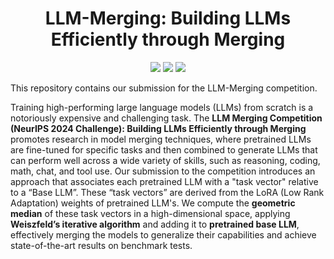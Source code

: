 <div align="center">
  <h1>LLM-Merging: Building LLMs Efficiently through Merging</h1>

  [![](https://img.shields.io/badge/Documentation-online-green)](https://llm-merging.readthedocs.io)
  [![](https://img.shields.io/badge/Website-online-green)](https://llm-merging.github.io)
  [![](https://img.shields.io/badge/License-MIT-blue)](#License)
</div>

This repository contains our submission for the LLM-Merging competition.

Training high-performing large language models (LLMs) from scratch is a notoriously expensive and challenging task. The **LLM Merging Competition (NeurIPS 2024 Challenge): Building LLMs Efficiently through Merging** promotes research in model merging techniques, where pretrained LLMs are fine-tuned for specific tasks and then combined to generate LLMs that can perform well across a wide variety of skills, such as reasoning, coding, math, chat, and tool use. Our submission to the competition introduces an approach that associates each pretrained LLM with a "task vector" relative to a “Base LLM”. These “task vectors” are derived from the LoRA (Low Rank Adaptation) weights of pretrained LLM's. We compute the **geometric median** of these task vectors in a high-dimensional space, applying **Weiszfeld’s iterative algorithm** and adding it to **pretrained base LLM**, effectively merging the models to generalize their capabilities and achieve state-of-the-art results on benchmark tests.
